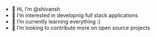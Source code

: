 - 👋 Hi, I’m @shivansh
- 👀 I’m interested in developnig full stack applications
- 🌱 I’m currently learning everything :)
- 💞️ I’m looking to contribute more on open source projects

<!---
shivansh4/shivansh4 is a ✨ special ✨ repository because its `README.md` (this file) appears on your GitHub profile.
You can click the Preview link to take a look at your changes.
--->
